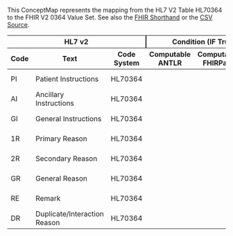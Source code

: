 
This ConceptMap represents the mapping from the HL7 V2 Table HL70364 to the FHIR V2 0364 Value Set. See also the <a href='https://github.com/HL7/v2-to-fhir/blob/master/tank/Table HL70364 to V2 0364.fsh'>FHIR Shorthand</a> or the <a href='https://github.com/HL7/v2-to-fhir/blob/master/mappings/codesystems/HL7 Concept Map_ CommentType - Sheet1.csv'>CSV Source</a>.
<table class='grid'><thead>
<tr><th colspan='3' style='border-right: 2px solid black;'>HL7 v2</th><th colspan='3' style='border-right: 2px solid black;'>Condition (IF True, args)</th><th colspan='4'>HL7 FHIR</th><th rowspan='2'>Comments</th></tr>
<tr><th>Code</th><th>Text</th><th>Code System</th><th>Computable ANTLR</th><th>Computable FHIRPath</th><th>Narrative</th><th>Code</th><th>Proposed Extension</th><th>Display</th><th>Code System</th></tr></thead>
<tbody>
<tr><td>PI</td><td>Patient Instructions</td><td style='border-right: 2px'>HL70364</td><td style='border-right: 2px'></td><td style='border-right: 2px'></td><td style='border-right: 2px'></td><td>PI</td><td style='border-right: 2px'></td><td>Patient Instructions</td><td><a href='https://hl7.org/fhir/R4/v2/0364/index.html'>http://terminology.hl7.org/CodeSystem/v2-0364</a></td><td style='border-right: 2px'></td></tr>
<tr><td>AI</td><td>Ancillary Instructions</td><td style='border-right: 2px'>HL70364</td><td style='border-right: 2px'></td><td style='border-right: 2px'></td><td style='border-right: 2px'></td><td>AI</td><td style='border-right: 2px'></td><td>Ancillary Instructions</td><td><a href='https://hl7.org/fhir/R4/v2/0364/index.html'>http://terminology.hl7.org/CodeSystem/v2-0364</a></td><td style='border-right: 2px'></td></tr>
<tr><td>GI</td><td>General Instructions</td><td style='border-right: 2px'>HL70364</td><td style='border-right: 2px'></td><td style='border-right: 2px'></td><td style='border-right: 2px'></td><td>GI</td><td style='border-right: 2px'></td><td>General Instructions</td><td><a href='https://hl7.org/fhir/R4/v2/0364/index.html'>http://terminology.hl7.org/CodeSystem/v2-0364</a></td><td style='border-right: 2px'></td></tr>
<tr><td>1R</td><td>Primary Reason</td><td style='border-right: 2px'>HL70364</td><td style='border-right: 2px'></td><td style='border-right: 2px'></td><td style='border-right: 2px'></td><td>1R</td><td style='border-right: 2px'></td><td>Primary Reason</td><td><a href='https://hl7.org/fhir/R4/v2/0364/index.html'>http://terminology.hl7.org/CodeSystem/v2-0364</a></td><td style='border-right: 2px'></td></tr>
<tr><td>2R</td><td>Secondary Reason</td><td style='border-right: 2px'>HL70364</td><td style='border-right: 2px'></td><td style='border-right: 2px'></td><td style='border-right: 2px'></td><td>2R</td><td style='border-right: 2px'></td><td>Secondary Reason</td><td><a href='https://hl7.org/fhir/R4/v2/0364/index.html'>http://terminology.hl7.org/CodeSystem/v2-0364</a></td><td style='border-right: 2px'></td></tr>
<tr><td>GR</td><td>General Reason</td><td style='border-right: 2px'>HL70364</td><td style='border-right: 2px'></td><td style='border-right: 2px'></td><td style='border-right: 2px'></td><td>GR</td><td style='border-right: 2px'></td><td>General Reason</td><td><a href='https://hl7.org/fhir/R4/v2/0364/index.html'>http://terminology.hl7.org/CodeSystem/v2-0364</a></td><td style='border-right: 2px'></td></tr>
<tr><td>RE</td><td>Remark</td><td style='border-right: 2px'>HL70364</td><td style='border-right: 2px'></td><td style='border-right: 2px'></td><td style='border-right: 2px'></td><td>RE</td><td style='border-right: 2px'></td><td>Remark</td><td><a href='https://hl7.org/fhir/R4/v2/0364/index.html'>http://terminology.hl7.org/CodeSystem/v2-0364</a></td><td style='border-right: 2px'></td></tr>
<tr><td>DR</td><td>Duplicate/Interaction Reason</td><td style='border-right: 2px'>HL70364</td><td style='border-right: 2px'></td><td style='border-right: 2px'></td><td style='border-right: 2px'></td><td>DR</td><td style='border-right: 2px'></td><td>Duplicate/Interaction Reason</td><td><a href='https://hl7.org/fhir/R4/v2/0364/index.html'>http://terminology.hl7.org/CodeSystem/v2-0364</a></td><td style='border-right: 2px'></td></tr>
</tbody></table>
